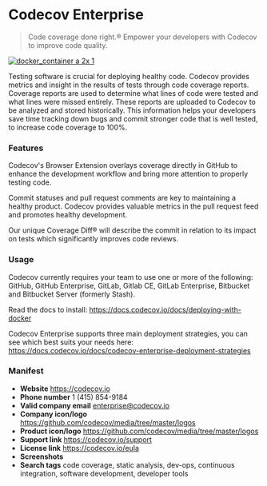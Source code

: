 # Codecov Enterprise
> Code coverage done right.® Empower your developers with Codecov to improve code quality.

[![docker_container a 2x 1](https://cloud.githubusercontent.com/assets/2041757/23514065/1f2c138a-ff34-11e6-9c09-a9f17179a1a8.png)](https://store.docker.com/images/ba08bd82-f83c-42bd-be9d-68974637dea5)


Testing software is crucial for deploying healthy code. Codecov provides metrics and insight in the results of tests through code coverage reports. Coverage reports are used to determine what lines of code were tested and what lines were missed entirely. These reports are uploaded to Codecov to be analyzed and stored historically. This information helps your developers save time tracking down bugs and commit stronger code that is well tested, to increase code coverage to 100%.

### Features

Codecov's Browser Extension overlays coverage directly in GitHub to enhance the development workflow and bring more attention to properly testing code.

Commit statuses and pull request comments are key to maintaining a healthy product. Codecov provides valuable metrics in the pull request feed and promotes healthy development.

Our unique Coverage Diff® will describe the commit in relation to its impact on tests which significantly improves code reviews.

### Usage

Codecov currently requires your team to use one or more of the following: GitHub, GitHub Enterprise, GitLab, Gitlab CE, GitLab Enterprise, Bitbucket and Bitbucket Server (formerly Stash).

Read the docs to install: https://docs.codecov.io/docs/deploying-with-docker

Codecov Enterprise supports three main deployment strategies, you can see which best suits your needs here: https://docs.codecov.io/docs/codecov-enterprise-deployment-strategies


### Manifest

- **Website** https://codecov.io
- **Phone number** 1 (415) 854-9184
- **Valid company email** [enterprise@codecov.io][email]
- **Company icon/logo** https://github.com/codecov/media/tree/master/logos
- **Product icon/logo** https://github.com/codecov/media/tree/master/logos
- **Support link** https://codecov.io/support
- **License link** https://codecov.io/eula
- **Screenshots**
- **Search tags** code coverage, static analysis, dev-ops, continuous integration, software development, developer tools

[config]: http://docs.codecov.io/docs/configuration
[email]: mailto:enterprise@codecov.io
[eula]: https://codecov.io/eula
